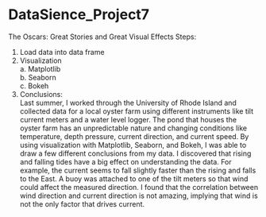 # DataSience_Project7
The Oscars: Great Stories and Great Visual Effects
Steps:
1.	Load data into data frame
2.	Visualization  <br />
a.	Matplotlib  <br />
b.	Seaborn  <br />
c.	Bokeh  <br />
3.	Conclusions:  <br />
Last summer, I worked through the University of Rhode Island and collected data for a local oyster farm using different instruments like tilt current meters and a water level logger. The pond that houses the oyster farm has an unpredictable nature and changing conditions like temperature, depth pressure, current direction, and current speed. By using visualization with Matplotlib, Seaborn, and Bokeh, I was able to draw a few different conclusions from my data. I discovered that rising and falling tides have a big effect on understanding the data. For example, the current seems to fall slightly faster than the rising and falls to the East. A buoy was attached to one of the tilt meters so that wind could affect the measured direction. I found that the correlation between wind direction and current direction is not amazing, implying that wind is not the only factor that drives current.
